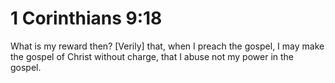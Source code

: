 # 1 Corinthians 9:18

What is my reward then? [Verily] that, when I preach the gospel, I may make the gospel of Christ without charge, that I abuse not my power in the gospel.